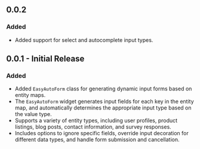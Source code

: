 ## 0.0.2

### Added

- Added support for select and autocomplete input types.

## 0.0.1 - Initial Release

### Added

- Added `EasyAutoForm` class for generating dynamic input forms based on entity maps.
- The `EasyAutoForm` widget generates input fields for each key in the entity map, and automatically determines the appropriate input type based on the value type.
- Supports a variety of entity types, including user profiles, product listings, blog posts, contact information, and survey responses.
- Includes options to ignore specific fields, override input decoration for different data types, and handle form submission and cancellation.
